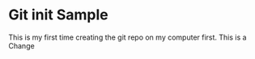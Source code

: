 # Git init Sample
This is my first time creating the git repo on my computer first.
This is a Change